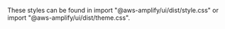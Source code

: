 These styles can be found in import "@aws-amplify/ui/dist/style.css" or import "@aws-amplify/ui/dist/theme.css".
